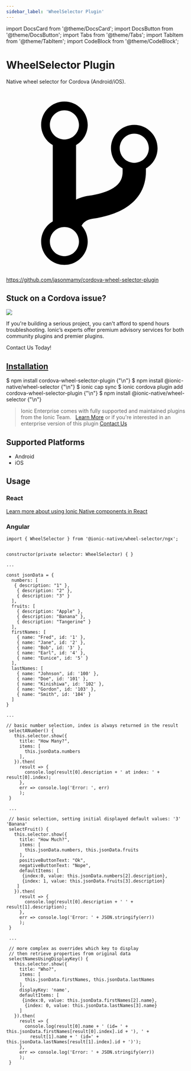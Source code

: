 ```yaml
---
sidebar_label: 'WheelSelector Plugin'
---
```


import DocsCard from '@theme/DocsCard';
import DocsButton from '@theme/DocsButton';
import Tabs from '@theme/Tabs';
import TabItem from '@theme/TabItem';
import CodeBlock from '@theme/CodeBlock';

# WheelSelector Plugin

Native wheel selector for Cordova (Android/iOS).

<p><a href="https://github.com/jasonmamy/cordova-wheel-selector-plugin" target="_blank" rel="noopener" className="git-link">
  <svg viewBox="0 0 512 512"><path d="M416 160c0-35.3-28.7-64-64-64s-64 28.7-64 64c0 23.7 12.9 44.3 32 55.4v8.6c0 19.9-7.8 33.7-25.3 44.9-15.4 9.8-38.1 17.1-67.5 21.5-14 2.1-25.7 6-35.2 10.7V151.4c19.1-11.1 32-31.7 32-55.4 0-35.3-28.7-64-64-64S96 60.7 96 96c0 23.7 12.9 44.3 32 55.4v209.2c-19.1 11.1-32 31.7-32 55.4 0 35.3 28.7 64 64 64s64-28.7 64-64c0-16.6-6.3-31.7-16.7-43.1 1.9-4.9 9.7-16.3 29.4-19.3 38.8-5.8 68.9-15.9 92.3-30.8 36-22.8 55-57 55-98.8v-8.6c19.1-11.1 32-31.7 32-55.4zM160 56c22.1 0 40 17.9 40 40s-17.9 40-40 40-40-17.9-40-40 17.9-40 40-40zm0 400c-22.1 0-40-17.9-40-40s17.9-40 40-40 40 17.9 40 40-17.9 40-40 40zm192-256c-22.1 0-40-17.9-40-40s17.9-40 40-40 40 17.9 40 40-17.9 40-40 40z"></path></svg> https://github.com/jasonmamy/cordova-wheel-selector-plugin
</a></p>

<h2>Stuck on a Cordova issue?</h2>
<DocsCard className="cordova-ee-card" header="Don't waste precious time on plugin issues." href="https://ionicframework.com/sales?product_of_interest=Ionic%20Native">
  <div>
    <img src={require('./_assets/img/native-cordova-bot.png').default} class="cordova-ee-img" />
    <p>If you're building a serious project, you can't afford to spend hours troubleshooting. Ionic’s experts offer premium advisory services for both community plugins and premier plugins.</p>
    <DocsButton className="native-ee-detail">Contact Us Today!</DocsButton>
  </div>
</DocsCard>

<h2 id="installation">
  <a href="#installation">Installation</a>
</h2>
<Tabs defaultValue="Capacitor" values={[
  {value: 'Capacitor', label: 'Capacitor'},
  {value: 'Cordova', label: 'Cordova'},
  {value: 'Enterprise', label: 'Enterprise'},
]}>
  <TabItem value="Capacitor">
    <CodeBlock className="language-shell">
      $ npm install cordova-wheel-selector-plugin {"\n"}
      $ npm install @ionic-native/wheel-selector {"\n"}
      $ ionic cap sync
    </CodeBlock>
  </TabItem>
  <TabItem value="Cordova">
    <CodeBlock className="language-shell">
      $ ionic cordova plugin add cordova-wheel-selector-plugin {"\n"}
      $ npm install @ionic-native/wheel-selector {"\n"}
    </CodeBlock>
  </TabItem>
  <TabItem value="Enterprise">
    <blockquote>Ionic Enterprise comes with fully supported and maintained plugins from the Ionic Team. &nbsp;
      <a class="btn" href="https://ionic.io/docs/premier-plugins">Learn More</a> or if you're interested in an enterprise version of this plugin <a class="btn" href="https://ionicframework.com/sales?product_of_interest=Ionic%20Enterprise%20Engine">Contact Us</a></blockquote>
  </TabItem>
</Tabs>

## Supported Platforms

- Android
- iOS

## Usage

### React

[Learn more about using Ionic Native components in React](../native-community.md#react)

### Angular

```
import { WheelSelector } from '@ionic-native/wheel-selector/ngx';


constructor(private selector: WheelSelector) { }

...

const jsonData = {
  numbers: [
   { description: "1" },
    { description: "2" },
    { description: "3" }
  ],
  fruits: [
    { description: "Apple" },
    { description: "Banana" },
    { description: "Tangerine" }
  ],
  firstNames: [
    { name: "Fred", id: '1' },
    { name: "Jane", id: '2' },
    { name: "Bob", id: '3' },
    { name: "Earl", id: '4' },
    { name: "Eunice", id: '5' }
  ],
  lastNames: [
    { name: "Johnson", id: '100' },
    { name: "Doe", id: '101' },
    { name: "Kinishiwa", id: '102' },
    { name: "Gordon", id: '103' },
    { name: "Smith", id: '104' }
  ]
}

...

// basic number selection, index is always returned in the result
 selectANumber() {
   this.selector.show({
     title: "How Many?",
     items: [
       this.jsonData.numbers
     ],
   }).then(
     result => {
       console.log(result[0].description + ' at index: ' + result[0].index);
     },
     err => console.log('Error: ', err)
     );
 }

 ...

 // basic selection, setting initial displayed default values: '3' 'Banana'
 selectFruit() {
   this.selector.show({
     title: "How Much?",
     items: [
       this.jsonData.numbers, this.jsonData.fruits
     ],
     positiveButtonText: "Ok",
     negativeButtonText: "Nope",
     defaultItems: [
 	  {index:0, value: this.jsonData.numbers[2].description},
 	  {index: 1, value: this.jsonData.fruits[3].description}
 	]
   }).then(
     result => {
       console.log(result[0].description + ' ' + result[1].description);
     },
     err => console.log('Error: ' + JSON.stringify(err))
     );
 }

 ...

 // more complex as overrides which key to display
 // then retrieve properties from original data
 selectNamesUsingDisplayKey() {
   this.selector.show({
     title: "Who?",
     items: [
       this.jsonData.firstNames, this.jsonData.lastNames
     ],
     displayKey: 'name',
     defaultItems: [
 	  {index:0, value: this.jsonData.firstNames[2].name},
       {index: 0, value: this.jsonData.lastNames[3].name}
     ]
   }).then(
     result => {
       console.log(result[0].name + ' (id= ' + this.jsonData.firstNames[result[0].index].id + '), ' +
         result[1].name + ' (id=' + this.jsonData.lastNames[result[1].index].id + ')');
     },
     err => console.log('Error: ' + JSON.stringify(err))
     );
 }

```
